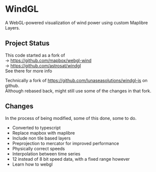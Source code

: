 # WindGL

A WebGL-powered visualization of wind power using custom Maplibre Layers.

## Project Status

This code started as a fork of  
 -> https://github.com/mapbox/webgl-wind  
 -> https://github.com/astrosat/windgl  
 See there for more info

Technically a fork of https://github.com/lunaseasolutions/windgl-js on github.  
Although rebased back, might still use some of the changes in that fork.


## Changes

In the process of being modified, some of this done, some to do.

 - Converted to typescript
 - Replace mapbox with maplibre
 - Include non tile based layers
 - Preprojection to mercator for improved performance
 - Physically correct speeds
 - Interpolation between time series
 - 12 instead of 8 bit speed data, with a fixed range however
 - Learn how to webgl
  